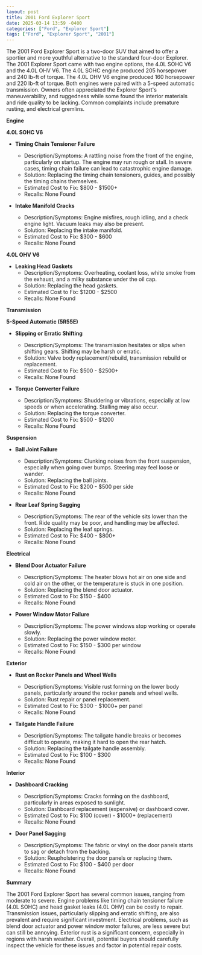 ```yaml
---
layout: post
title: 2001 Ford Explorer Sport
date: 2025-03-14 13:59 -0400
categories: ["Ford", "Explorer Sport"]
tags: ["Ford", "Explorer Sport", "2001"]
---
```

The 2001 Ford Explorer Sport is a two-door SUV that aimed to offer a sportier and more youthful alternative to the standard four-door Explorer. The 2001 Explorer Sport came with two engine options, the 4.0L SOHC V6 and the 4.0L OHV V6. The 4.0L SOHC engine produced 205 horsepower and 240 lb-ft of torque. The 4.0L OHV V6 engine produced 160 horsepower and 220 lb-ft of torque. Both engines were paired with a 5-speed automatic transmission. Owners often appreciated the Explorer Sport's maneuverability, and ruggedness while some found the interior materials and ride quality to be lacking. Common complaints include premature rusting, and electrical gremlins.

**Engine**

**4.0L SOHC V6**

*   **Timing Chain Tensioner Failure**
    *   Description/Symptoms: A rattling noise from the front of the engine, particularly on startup. The engine may run rough or stall. In severe cases, timing chain failure can lead to catastrophic engine damage.
    *   Solution: Replacing the timing chain tensioners, guides, and possibly the timing chains themselves.
    *   Estimated Cost to Fix: $800 - $1500+
    *   Recalls: None Found

*   **Intake Manifold Cracks**
    *   Description/Symptoms: Engine misfires, rough idling, and a check engine light. Vacuum leaks may also be present.
    *   Solution: Replacing the intake manifold.
    *   Estimated Cost to Fix: $300 - $600
    *   Recalls: None Found

**4.0L OHV V6**

*   **Leaking Head Gaskets**
    *   Description/Symptoms: Overheating, coolant loss, white smoke from the exhaust, and a milky substance under the oil cap.
    *   Solution: Replacing the head gaskets.
    *   Estimated Cost to Fix: $1200 - $2500
    *   Recalls: None Found

**Transmission**

**5-Speed Automatic (5R55E)**

*   **Slipping or Erratic Shifting**
    *   Description/Symptoms: The transmission hesitates or slips when shifting gears. Shifting may be harsh or erratic.
    *   Solution: Valve body replacement/rebuild, transmission rebuild or replacement.
    *   Estimated Cost to Fix: $500 - $2500+
    *   Recalls: None Found

*   **Torque Converter Failure**
    *   Description/Symptoms: Shuddering or vibrations, especially at low speeds or when accelerating. Stalling may also occur.
    *   Solution: Replacing the torque converter.
    *   Estimated Cost to Fix: $500 - $1200
    *   Recalls: None Found

**Suspension**

*   **Ball Joint Failure**
    *   Description/Symptoms: Clunking noises from the front suspension, especially when going over bumps. Steering may feel loose or wander.
    *   Solution: Replacing the ball joints.
    *   Estimated Cost to Fix: $200 - $500 per side
    *   Recalls: None Found

*   **Rear Leaf Spring Sagging**
    *   Description/Symptoms: The rear of the vehicle sits lower than the front. Ride quality may be poor, and handling may be affected.
    *   Solution: Replacing the leaf springs.
    *   Estimated Cost to Fix: $400 - $800+
    *   Recalls: None Found

**Electrical**

*   **Blend Door Actuator Failure**
    *   Description/Symptoms: The heater blows hot air on one side and cold air on the other, or the temperature is stuck in one position.
    *   Solution: Replacing the blend door actuator.
    *   Estimated Cost to Fix: $150 - $400
    *   Recalls: None Found

*   **Power Window Motor Failure**
    *   Description/Symptoms: The power windows stop working or operate slowly.
    *   Solution: Replacing the power window motor.
    *   Estimated Cost to Fix: $150 - $300 per window
    *   Recalls: None Found

**Exterior**

*   **Rust on Rocker Panels and Wheel Wells**
    *   Description/Symptoms: Visible rust forming on the lower body panels, particularly around the rocker panels and wheel wells.
    *   Solution: Rust repair or panel replacement.
    *   Estimated Cost to Fix: $300 - $1000+ per panel
    *   Recalls: None Found

*   **Tailgate Handle Failure**
    *   Description/Symptoms: The tailgate handle breaks or becomes difficult to operate, making it hard to open the rear hatch.
    *   Solution: Replacing the tailgate handle assembly.
    *   Estimated Cost to Fix: $100 - $300
    *   Recalls: None Found

**Interior**

*   **Dashboard Cracking**
    *   Description/Symptoms: Cracks forming on the dashboard, particularly in areas exposed to sunlight.
    *   Solution: Dashboard replacement (expensive) or dashboard cover.
    *   Estimated Cost to Fix: $100 (cover) - $1000+ (replacement)
    *   Recalls: None Found

*   **Door Panel Sagging**
    *   Description/Symptoms: The fabric or vinyl on the door panels starts to sag or detach from the backing.
    *   Solution: Reupholstering the door panels or replacing them.
    *   Estimated Cost to Fix: $100 - $400 per door
    *   Recalls: None Found

**Summary**

The 2001 Ford Explorer Sport has several common issues, ranging from moderate to severe. Engine problems like timing chain tensioner failure (4.0L SOHC) and head gasket leaks (4.0L OHV) can be costly to repair. Transmission issues, particularly slipping and erratic shifting, are also prevalent and require significant investment. Electrical problems, such as blend door actuator and power window motor failures, are less severe but can still be annoying. Exterior rust is a significant concern, especially in regions with harsh weather. Overall, potential buyers should carefully inspect the vehicle for these issues and factor in potential repair costs.

